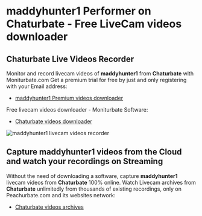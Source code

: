 # maddyhunter1 Performer on Chaturbate - Free LiveCam videos downloader

## Chaturbate Live Videos Recorder

Monitor and record livecam videos of **maddyhunter1** from **Chaturbate** with Moniturbate.com
Get a premium trial for free by just and only registering with your Email address:
* [maddyhunter1 Premium videos downloader](https://moniturbate.com/request-demo-licence-key.html)

Free livecam videos downloader - Moniturbate Software:
* [Chaturbate videos downloader](https://moniturbate.com/moniturbate-download-software.html)

![maddyhunter1 livecam videos recorder](https://peachurnet.com/templates/moniturbate-software.png)


## Capture maddyhunter1 videos from the Cloud and watch your recordings on Streaming

Without the need of downloading a software, capture **maddyhunter1** livecam videos from **Chaturbate** 100% online.
Watch Livecam archives from **Chaturbate** unlimitedly from thousands of existing recordings, only on Peachurbate.com and its websites network:
* [Chaturbate videos archives](https://peachurnet.com/)